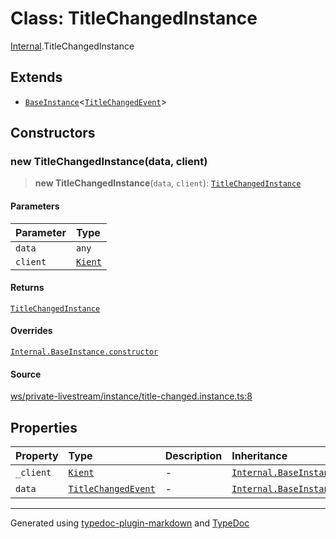 # Class: TitleChangedInstance

[Internal](../index.md).TitleChangedInstance

## Extends

- [`BaseInstance`](BaseInstance.md)\<[`TitleChangedEvent`](../interfaces/TitleChangedEvent.md)\>

## Constructors

### new TitleChangedInstance(data, client)

> **new TitleChangedInstance**(`data`, `client`): [`TitleChangedInstance`](TitleChangedInstance.md)

#### Parameters

| Parameter | Type |
| :------ | :------ |
| `data` | `any` |
| `client` | [`Kient`](../../classes/Kient.md) |

#### Returns

[`TitleChangedInstance`](TitleChangedInstance.md)

#### Overrides

[`Internal.BaseInstance.constructor`](BaseInstance.md#constructors)

#### Source

[ws/private-livestream/instance/title-changed.instance.ts:8](https://github.com/zSoulweaver/kient/blob/cb3a38e/src/ws/private-livestream/instance/title-changed.instance.ts#L8)

## Properties

| Property | Type | Description | Inheritance | Source |
| :------ | :------ | :------ | :------ | :------ |
| `_client` | [`Kient`](../../classes/Kient.md) | - | [`Internal.BaseInstance._client`](BaseInstance.md) | [utils/instance.base.ts:4](https://github.com/zSoulweaver/kient/blob/cb3a38e/src/utils/instance.base.ts#L4) |
| `data` | [`TitleChangedEvent`](../interfaces/TitleChangedEvent.md) | - | [`Internal.BaseInstance.data`](BaseInstance.md) | [utils/instance.base.ts:5](https://github.com/zSoulweaver/kient/blob/cb3a38e/src/utils/instance.base.ts#L5) |

***

Generated using [typedoc-plugin-markdown](https://www.npmjs.com/package/typedoc-plugin-markdown) and [TypeDoc](https://typedoc.org/)
